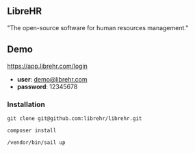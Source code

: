 ## LibreHR

"The open-source software for human resources management."

## Demo

https://app.librehr.com/login
- **user**: demo@librehr.com
- **password**: 12345678

### Installation

`git clone git@github.com:librehr/librehr.git`

`composer install`

`/vendor/bin/sail up`
